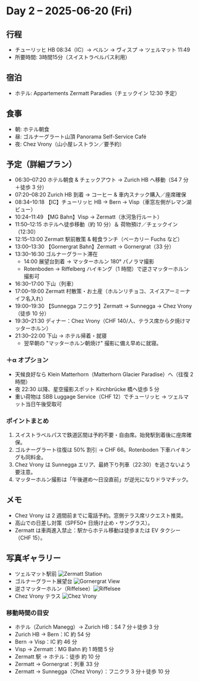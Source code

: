 # Day 2 – 2025-06-20 (Fri)

## 行程
- チューリッヒ HB 08:34（IC）→ ベルン → ヴィスプ → ツェルマット 11:49
- 所要時間: 3時間15分（スイストラベルパス利用）

## 宿泊
- ホテル: Appartements Zermatt Paradies（チェックイン 12:30 予定）

## 食事
- 朝: ホテル朝食
- 昼: ゴルナーグラート山頂 Panorama Self-Service Café
- 夜: Chez Vrony（山小屋レストラン／要予約）

## 予定（詳細プラン）
- 06:30–07:20 ホテル朝食 & チェックアウト → Zurich HB へ移動（S4 7 分＋徒歩 3 分）
- 07:20–08:20 Zurich HB 到着 → コーヒー & 車内スナック購入／座席確保
- 08:34–10:18 【IC】チューリッヒ HB → Bern → Visp（車窓左側がレマン湖ビュー）
- 10:24–11:49 【MG Bahn】Visp → Zermatt（氷河急行ルート）
- 11:50–12:15 ホテルへ徒歩移動（約 10 分）＆ 荷物預け／チェックイン（12:30）
- 12:15–13:00 Zermatt 駅前散策 & 軽食ランチ（ベーカリー Fuchs など）
- 13:00–13:30 【Gornergrat Bahn】Zermatt → Gornergrat（33 分）
- 13:30–16:30 ゴルナーグラート滞在
  - 14:00 展望台到着 → マッターホルン 180° パノラマ撮影
  - Rotenboden → Riffelberg ハイキング（1 時間）で逆さマッターホルン撮影可
- 16:30–17:00 下山（列車）
- 17:00–19:00 Zermatt 村散策・お土産（ホルンリチョコ、スイスアーミーナイフ名入れ）
- 19:00–19:30 【Sunnegga フニクラ】Zermatt → Sunnegga → Chez Vrony（徒歩 10 分）
- 19:30–21:30 ディナー：Chez Vrony（CHF 140/人、テラス席から夕焼けマッターホルン）
- 21:30–22:00 下山 → ホテル帰着・就寝
  - 翌早朝の "マッターホルン朝焼け" 撮影に備え早めに就寝。

### ＋α オプション
- 天候良好なら Klein Matterhorn（Matterhorn Glacier Paradise）へ（往復 2 時間）
- 夜 22:30 以降、星空撮影スポット Kirchbrücke 橋へ徒歩 5 分
- 重い荷物は SBB Luggage Service（CHF 12）でチューリッヒ → ツェルマット当日午後受取可

### ポイントまとめ
1. スイストラベルパスで鉄道区間は予約不要・自由席。始発駅到着後に座席確保。
2. ゴルナーグラート往復は 50% 割引 → CHF 66。Rotenboden 下車ハイキングも同料金。
3. Chez Vrony は Sunnegga エリア、最終下り列車（22:30）を逃さないよう要注意。
4. マッターホルン撮影は「午後遅め〜日没直前」が逆光になりドラマチック。

## メモ
- Chez Vrony は 2 週間前までに電話予約。窓側テラス席リクエスト推奨。
- 高山での日差し対策（SPF50+ 日焼け止め・サングラス）。
- Zermatt は車両進入禁止：駅からホテル移動は徒歩または EV タクシー（CHF 15）。

## 写真ギャラリー
- ツェルマット駅前 ![Zermatt Station](https://source.unsplash.com/HDVhF-WKDBg/800x600)
- ゴルナーグラート展望台 ![Gornergrat View](https://source.unsplash.com/BQwLcN4gy8Q/800x600)
- 逆さマッターホルン（Riffelsee）![Riffelsee](https://source.unsplash.com/wW93nYzEJvo/800x600)
- Chez Vrony テラス ![Chez Vrony](https://source.unsplash.com/tMQ7gJE70RA/800x600)

### 移動時間の目安
- ホテル（Zurich Manegg）→ Zurich HB：S4 7 分＋徒歩 3 分
- Zurich HB → Bern：IC 約 54 分
- Bern → Visp：IC 約 46 分
- Visp → Zermatt：MG Bahn 約 1 時間 5 分
- Zermatt 駅 → ホテル：徒歩 約 10 分
- Zermatt → Gornergrat：列車 33 分
- Zermatt → Sunnegga（Chez Vrony）：フニクラ 3 分＋徒歩 10 分 